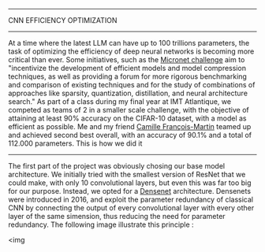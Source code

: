 
---

<p class="titletext">CNN EFFICIENCY OPTIMIZATION</p>

---

<p class="articletext">At a time where the latest LLM can have up to 100 trillions parameters, the task of optimizing the efficiency of deep neural networks is becoming more critical than ever. Some initiatives, such as the <a href="https://micronet-challenge.github.io/" class="linkedinlink">Micronet challenge</a> aim to "incentivize the development of efficient models and model compression techniques, as well as providing a forum for more rigorous benchmarking and comparison of existing techniques and for the study of combinations of approaches like sparsity, quantization, distillation, and neural architecture search." As part of a class during my final year at IMT Atlantique, we competed as teams of 2 in a smaller scale challenge, with the objective of attaining at least 90% accuracy on the CIFAR-10 dataset, with a model as efficient as possible. Me and my friend  <a href="https://www.linkedin.com/in/camillefrancoismartin/" class="linkedinlink">Camille François-Martin</a> teamed up and achieved second best overall, with an accuracy of 90.1% and a total of 112.000 parameters. This is how we did it</p>

---

<p class="articletext">The first part of the project was obviously chosing our base model architecture. We initially tried with the smallest version of ResNet that we could make, with only 10 convolutional layers, but even this was far too big for our purpose. Instead, we opted for a <a href="https://arxiv.org/abs/1608.06993" class="linkedinlink">Densenet</a> architecture. Densenets were introduced in 2016, and exploit the parameter redundancy of classical CNN by connecting the output of  every convolutional layer with every other layer of the same simension, thus reducing the need for parameter redundancy. The following image illustrate this principle :

<img 

